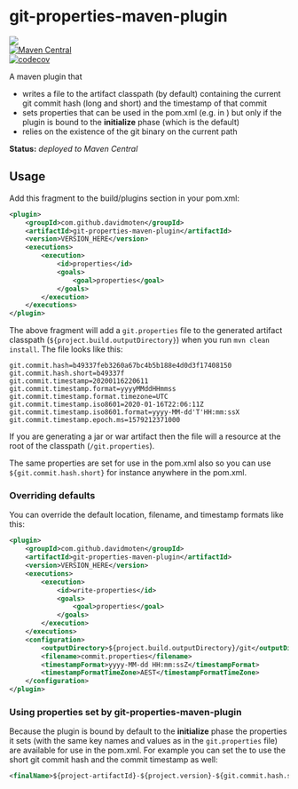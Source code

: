 # git-properties-maven-plugin
<a href="https://github.com/davidmoten/git-properties-maven-plugin/actions/workflows/ci.yml"><img src="https://github.com/davidmoten/git-properties-maven-plugin/actions/workflows/ci.yml/badge.svg"/></a><br/>
[![Maven Central](https://maven-badges.herokuapp.com/maven-central/com.github.davidmoten/git-properties-maven-plugin/badge.svg?style=flat)](https://maven-badges.herokuapp.com/maven-central/com.github.davidmoten/git-properties-maven-plugin)<br/>
[![codecov](https://codecov.io/gh/davidmoten/git-properties-maven-plugin/branch/master/graph/badge.svg)](https://codecov.io/gh/davidmoten/git-properties-maven-plugin)<br/>

A maven plugin that 
* writes a file to the artifact classpath (by default) containing the current git commit hash (long and short) and the timestamp of that commit 
* sets properties that can be used in the pom.xml (e.g. in <finalName>) but only if the plugin is bound to the **initialize** phase (which is the default)
* relies on the existence of the git binary on the current path

**Status:** *deployed to Maven Central*
## Usage

Add this fragment to the build/plugins section in your pom.xml:

```xml
<plugin>
    <groupId>com.github.davidmoten</groupId>
    <artifactId>git-properties-maven-plugin</artifactId>
    <version>VERSION_HERE</version>
    <executions>
        <execution>
            <id>properties</id>
            <goals>
                <goal>properties</goal>
            </goals>
        </execution>
    </executions>
</plugin>
```
The above fragment will add a `git.properties` file to the generated artifact classpath (`${project.build.outputDirectory}`) when you run `mvn clean install`. The file looks like this:

```
git.commit.hash=b49337feb3260a67bc4b5b188e4d0d3f17408150
git.commit.hash.short=b49337f
git.commit.timestamp=20200116220611
git.commit.timestamp.format=yyyyMMddHHmmss
git.commit.timestamp.format.timezone=UTC
git.commit.timestamp.iso8601=2020-01-16T22:06:11Z
git.commit.timestamp.iso8601.format=yyyy-MM-dd'T'HH:mm:ssX
git.commit.timestamp.epoch.ms=1579212371000

```

If you are generating a jar or war artifact then the file will a resource at the root of the classpath (`/git.properties`). 

The same properties are set for use in the pom.xml also so you can use `${git.commit.hash.short}` for instance anywhere in the pom.xml.

### Overriding defaults
You can override the default location, filename, and timestamp formats like this:

```xml
<plugin>
    <groupId>com.github.davidmoten</groupId>
    <artifactId>git-properties-maven-plugin</artifactId>
    <version>VERSION_HERE</version>
    <executions>
        <execution>
            <id>write-properties</id>
            <goals>
                <goal>properties</goal>
            </goals>
        </execution>
    </executions>
    <configuration>
        <outputDirectory>${project.build.outputDirectory}/git</outputDirectory>
        <filename>commit.properties</filename>
        <timestampFormat>yyyy-MM-dd HH:mm:ssZ</timestampFormat>
        <timestampFormatTimeZone>AEST</timestampFormatTimeZone>
    </configuration>
</plugin>
```
### Using properties set by git-properties-maven-plugin
Because the plugin is bound by default to the **initialize** phase the properties it sets (with the same key names and values as in the `git.properties` file) are available for use in the pom.xml. For example you can set the <finalName> to use the short git commit hash and the commit timestamp as well:

```xml
<finalName>${project-artifactId}-${project.version}-${git.commit.hash.short}-${git.commit.timestamp}</finalName>
```

